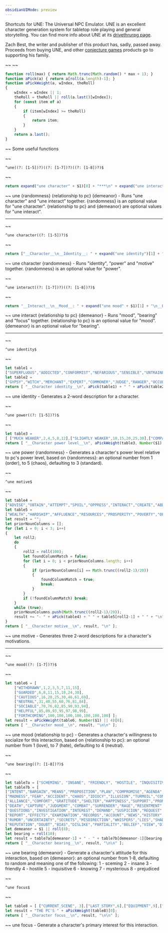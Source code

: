 ```yaml
---
obsidianUIMode: preview
---
```


Shortcuts for UNE: The Universal NPC Emulator.  UNE is an excellent character generation system for tabletop role playing and general storytelling.  You can find more info about UNE at its [drivethrurpg page](https://www.drivethrurpg.com/product/134163/UNE-The-Universal-NPC-Emulator-rev).

Zach Best, the writer and publisher of this product has, sadly, passed away.  Proceeds from buying UNE, and other [conjecture games](https://www.drivethrurpg.com/browse/pub/7251/Conjecture-Games) products go to supporting his family.


~~
~~
```js
function roll(max) { return Math.trunc(Math.random() * max + 1); }
function aPick(a) { return a[roll(a.length)-1]; }
function aPickWeight(a, wIndex, theRoll)
{
	wIndex = wIndex || 1;
	theRoll = theRoll || roll(a.last()[wIndex]);
	for (const item of a)
	{
		if (item[wIndex] >= theRoll)
		{
			return item;
		}
	}
	return a.last();
}
```
~~
Some useful functions


~~
```
^une((?: [1-5])?)((?: [1-7])?)((?: [1-8])?)$
```
~~
```js
return expand("une character" + $1)[0] + "***\n" + expand("une interact" + $2 + $3);
```
~~
une {randomness} {relationship to pc} {demeanor} - Runs "une character" and "une interact" together.  {randomness} is an optional value for "une character".  {relationship to pc} and {demeanor} are optional values for "une interact".
***


~~
```
^une character((?: [1-5])?)$
```
~~
```js
return ["__Character__\n__Identity__: " + expand("une identity")[1] + "\n__Power__: " + expand("une power" + $1)[1] + "\n__Motive__:\n" + expand("une motive")[1], "\n"];
```
~~
une character {randomness} - Runs "identity", "power" and "motive" together.  {randomness} is an optional value for "power".


~~
```
^une interact((?: [1-7])?)((?: [1-8])?)$
```
~~
```js
return "__Interact__\n__Mood__: " + expand("une mood" + $1)[1] + "\n__Bearing__: " + expand("une bearing" + $2)[1] + "\n__Focus__: " + expand("une focus")[1] + "\n\n";
```
~~
une interact {relationship to pc} {demeanor} - Runs "mood", "bearing" and "focus" together.  {relationship to pc} is an optional value for "mood".  {demeanor} is an optional value for "bearing".
***


~~
```
^une identity$
```
~~
```js
let table1 =
["SUPERFLUOUS","ADDICTED","CONFORMIST","NEFARIOUS","SENSIBLE","UNTRAINED","ROMANTIC","UNREASONABLE","SKILLED","NEGLECTFUL","LIVELY","FORTHRIGHT","IDEALISTIC","UNSUPPORTIVE","RATIONAL","COARSE","FOOLISH","CUNNING","DELIGHTFUL","MISERLY","INEPT","BANAL","LOGICAL","SUBTLE","REPUTABLE","WICKED","LAZY","PESSIMISTIC","SOLEMN","HABITUAL","MEEK","HELPFUL","UNCONCERNED","GENEROUS","DOCILE","CHEERY","PRAGMATIC","SERENE","THOUGHTFUL","HOPELESS","PLEASANT","INSENSITIVE","TITLED","INEXPERIENCED","PRYING","OBLIVIOUS","REFINED","INDISPENSABLE","SCHOLARLY","CONSERVATIVE","UNCOUTH","WILLFUL","INDIFFERENT","FICKLE","ELDERLY","SINFUL","NAIVE","PRIVILEGED","GLUM","LIKABLE","LETHARGIC","DEFIANT","OBNOXIOUS","INSIGHTFUL","TACTLESS","FANATIC","PLEBEIAN","CHILDISH","PIOUS","UNEDUCATED","INCONSIDERATE","CULTURED","REVOLTING","CURIOUS","TOUCHY","NEEDY","DIGNIFIED","PUSHY","KIND","CORRUPT","JOVIAL","SHREWD","LIBERAL","COMPLIANT","DESTITUTE","CONNIVING","CAREFUL","ALLURING","DEFECTIVE","OPTIMISTIC","AFFLUENT","DESPONDENT","MINDLESS","PASSIONATE","DEVOTED","ESTABLISHED","UNSEEMLY","DEPENDABLE","RIGHTEOUS","CONFIDENT"];
let table2 =
["GYPSY","WITCH","MERCHANT","EXPERT","COMMONER","JUDGE","RANGER","OCCULTIST","REVEREND","THUG","DRIFTER","JOURNEYMAN","STATESMAN","ASTROLOGER","DUELIST","JACK-OF-ALL-TRADES","ARISTOCRAT","PREACHER","ARTISAN","ROGUE","MISSIONARY","OUTCAST","MERCENARY","CARETAKER","HERMIT","ORATOR","CHIEFTAIN","PIONEER","BURGLAR","VICAR","OFFICER","EXPLORER","WARDEN","OUTLAW","ADEPT","BUM","SORCERER","LABORER","MASTER","ASCENDANT","VILLAGER","MAGUS","CONSCRIPT","WORKER","ACTOR","HERALD","HIGHWAYMAN","FORTUNE-HUNTER","GOVERNOR","SCRAPPER","MONK","HOMEMAKER","RECLUSE","STEWARD","POLYMATH","MAGICIAN","TRAVELER","VAGRANT","APPRENTICE","POLITICIAN","MEDIATOR","CROOK","CIVILIAN","ACTIVIST","HERO","CHAMPION","CLERIC","SLAVE","GUNMAN","CLAIRVOYANT","PATRIARCH","SHOPKEEPER","CRONE","ADVENTURER","SOLDIER","ENTERTAINER","CRAFTSMAN","SCIENTIST","ASCETIC","SUPERIOR","PERFORMER","MAGISTER","SERF","BRUTE","INQUISITOR","LORD","VILLAIN","PROFESSOR","SERVANT","CHARMER","GLOBETROTTER","SNIPER","COURTIER","PRIEST","TRADESMAN","HITMAN","WIZARD","BEGGAR","TRADESMAN","WARRIOR"];
return [ "__Character identity__\n", aPick(table1) + " " + aPick(table2), "\n\n" ];
```
~~
une identity - Generates a 2-word description for a character.


~~
```
^une power((?: [1-5])?)$
```
~~
```js
let table3 =
[ ["MUCH WEAKER",2,4,5,8,12],["SLIGHTLY WEAKER",10,15,20,25,30],["COMPARABLE",90,85,80,75,70],["SLIGHTLY STRONGER",98,96,95,92,88],["MUCH STRONGER",100,100,100,100,100] ];
return [ "__Character power level__\n", aPickWeight(table3, Number($1) || 3)[0], "\n\n" ];
```
~~
une power {randomness} - Generates a character's power level relative to pc's power level, based on {randomness}: an optional number from 1 (order), to 5 (chaos), defaulting to 3 (standard).


~~
```
^une motive$
```
~~
```js
let table4 =
["ADVISE","OBTAIN","ATTEMPT","SPOIL","OPPRESS","INTERACT","CREATE","ABDUCT","PROMOTE","CONCEIVE","BLIGHT","PROGRESS","DISTRESS","POSSESS","RECORD","EMBRACE","CONTACT","PURSUE","ASSOCIATE","PREPARE","SHEPHERD","ABUSE","INDULGE","CHRONICLE","FULFILL","DRIVE","REVIEW","AID","FOLLOW","ADVANCE","GUARD","CONQUER","HINDER","PLUNDER","CONSTRUCT","ENCOURAGE","AGONIZE","COMPREHEND","ADMINISTER","RELATE","TAKE","DISCOVER","DETER","ACQUIRE","DAMAGE","PUBLICIZE","BURDEN","ADVOCATE","IMPLEMENT","UNDERSTAND","COLLABORATE","STRIVE","COMPLETE","COMPEL","JOIN","ASSIST","DEFILE","PRODUCE","INSTITUTE","ACCOUNT","WORK","ACCOMPANY","OFFEND","GUIDE","LEARN","PERSECUTE","COMMUNICATE","PROCESS","REPORT","DEVELOP","STEAL","SUGGEST","WEAKEN","ACHIEVE","SECURE","INFORM","PATRONIZE","DEPRESS","DETERMINE","SEEK","MANAGE","SUPPRESS","PROCLAIM","OPERATE","ACCESS","REFINE","COMPOSE","UNDERMINE","EXPLAIN","DISCOURAGE","ATTEND","DETECT","EXECUTE","MAINTAIN","REALIZE","CONVEY","ROB","ESTABLISH","OVERTHROW","SUPPORT"];
let table5 =
["WEALTH","HARDSHIP","AFFLUENCE","RESOURCES","PROSPERITY","POVERTY","OPULENCE","DEPRIVATION","SUCCESS","DISTRESS","CONTRABAND","MUSIC","LITERATURE","TECHNOLOGY","ALCOHOL","MEDICINES","BEAUTY","STRENGTH","INTELLIGENCE","FORCE","THE_WEALTHY","THE_POPULOUS","ENEMIES","THE_PUBLIC","RELIGION","THE_POOR","FAMILY","THE_ELITE","ACADEMIA","THE_FORSAKEN","THE_LAW","THE_GOVERNMENT","THE_OPPRESSED","FRIENDS","CRIMINALS","ALLIES","SECRET_SOCIETIES","THE_WORLD","MILITARY","THE_CHURCH","DREAMS","DISCRETION","LOVE","FREEDOM","PAIN","FAITH","SLAVERY","ENLIGHTENMENT","RACISM","SENSUALITY","DISSONANCE","PEACE","DISCRIMINATION","DISBELIEF","PLEASURE","HATE","HAPPINESS","SERVITUDE","HARMONY","JUSTICE","GLUTTONY","LUST","ENVY","GREED","LAZINESS","WRATH","PRIDE","PURITY","MODERATION","VIGILANCE","ZEAL","COMPOSURE","CHARITY","MODESTY","ATROCITIES","COWARDICE","NARCISSISM","COMPASSION","VALOR","PATIENCE","ADVICE","PROPAGANDA","SCIENCE","KNOWLEDGE","COMMUNICATIONS","LIES","MYTHS","RIDDLES","STORIES","LEGENDS","INDUSTRY","NEW_RELIGIONS","PROGRESS","ANIMALS","GHOSTS","MAGIC","NATURE","OLD_RELIGIONS","EXPERTISE","SPIRITS"];
let result = "";
let priorNounColumns = [];
for (let i = 0; i < 3; i++)
{
	let roll2;
	do
	{
		roll2 = roll(100);
		let foundColumnMatch = false;
		for (let i = 0; i < priorNounColumns.length; i++)
		{
			if (priorNounColumns[i] == Math.trunc((roll2-1)/20))
			{
				foundColumnMatch = true;
				break;
			}
		}
		if (!foundColumnMatch) break;
	}
	while (true);
	priorNounColumns.push(Math.trunc((roll2-1)/20));
	result += "- " + aPick(table4) + " " + table5[roll2-1] + " " + "\n";
}
return [ "__Character motive__\n", result, "\n" ];
```
~~
une motive - Generates three 2-word descriptions for a character's motivations.
***


~~
```
^une mood((?: [1-7])?)$
```
~~
```js
let table6 = [
	["WITHDRAWN",1,2,3,5,7,11,15],
	["GUARDED",6,8,11,15,18,24,30],
	["CAUTIOUS",16,20,25,30,46,61,69],
	["NEUTRAL",31,40,55,60,76,81,84],
	["SOCIABLE",70,76,82,85,90,93,94],
	["HELPFUL",85,89,93,95,97,98,99],
	["FORTHCOMING",100,100,100,100,100,100,100] ];
let result = aPickWeight(table6, Number($1) || 4)[0];
return [ "__Character mood__\n", result, "\n\n" ];
```
~~
une mood {relationship to pc} - Generates a character's willingness to socialize for this interaction, based on {relationship to pc}: an optional number from 1 (love), to 7 (hate), defaulting to 4 (neutral).


~~
```
^une bearing((?: [1-8])?)$
```
~~
```js
let table7a = ["SCHEMING", "INSANE", "FRIENDLY", "HOSTILE", "INQUISITIVE", "KNOWING", "MYSTERIOUS", "PREJUDICED"];
let table7b = [
["INTENT","BARGAIN","MEANS","PROPOSITION","PLAN","COMPROMISE","AGENDA","ARRANGEMENT","NEGOTIATION","PLOT"],
["MADNESS","FEAR","ACCIDENT","CHAOS","IDIOCY","ILLUSION","TURMOIL","CONFUSION","FACADE","BEWILDERMENT"],
["ALLIANCE","COMFORT","GRATITUDE","SHELTER","HAPPINESS","SUPPORT","PROMISE","DELIGHT","AID","CELEBRATION"],
["DEATH","CAPTURE","JUDGMENT","COMBAT","SURRENDER","RAGE","RESENTMENT","SUBMISSION","INJURY","DESTRUCTION"],
["QUESTIONS","INVESTIGATION","INTEREST","DEMAND","SUSPICION","REQUEST","CURIOSITY","SKEPTICISM","COMMAND","PETITION"],
["REPORT","EFFECTS","EXAMINATION","RECORDS","ACCOUNT","NEWS","HISTORY","TELLING","DISCOURSE","SPEECH"],
["RUMOR","UNCERTAINTY","SECRETS","MISDIRECTION","WHISPERS","LIES","SHADOWS","ENIGMA","OBSCURITY","CONUNDRUM"],
["REPUTATION","DOUBT","BIAS","DISLIKE","PARTIALITY","BELIEF","VIEW","DISCRIMINATION","ASSESSMENT","DIFFERENCE"] ];
let demeanor = $1 || roll(8);
let bearing = roll(10);
let result = table7a[demeanor-1] + " - " + table7b[demeanor-1][bearing-1];
return [ "__Character bearing__\n", result, "\n\n" ];
```
~~
une bearing {demeanor} - Generate a character's attitude for this interaction, based on {demeanor}: an optional number from 1-8, defaulting to random and meaning one of the following:
    1 - sceming       2 - insane       3 - friendly          4 - hostile
    5 - inquisitive    6 - knowing    7 - mysterious    8 - prejudiced


~~
```
^une focus$
```
~~
```js
let table8 = [ ["CURRENT_SCENE", 3],["LAST_STORY",6],["EQUIPMENT",9],["PARENTS",12],["HISTORY",15],["RETAINERS",18],["WEALTH",21],["RELICS",24],["LAST_ACTION",27],["SKILLS",30],["SUPERIORS",33],["FAME",36],["CAMPAIGN",39],["FUTURE_ACTION",42],["FRIENDS",45],["ALLIES",48],["LAST_SCENE",51],["CONTACTS",54],["FLAWS",57],["ANTAGONIST",60],["REWARDS",63],["EXPERIENCE",66],["KNOWLEDGE",69],["RECENT_SCENE",72],["COMMUNITY",75],["TREASURE",78],["THE_CHARACTER",81],["CURRENT_STORY",84],["FAMILY",87],["POWER",90],["WEAPONS",93],["PREVIOUS_SCENE",96],["ENEMY",100] ];
let result = "THE PC'S " + aPickWeight(table8)[0];
return [ "__Character focus__\n", result, "\n\n" ];
```
~~
une focus - Generate a character's primary interest for this interaction.
